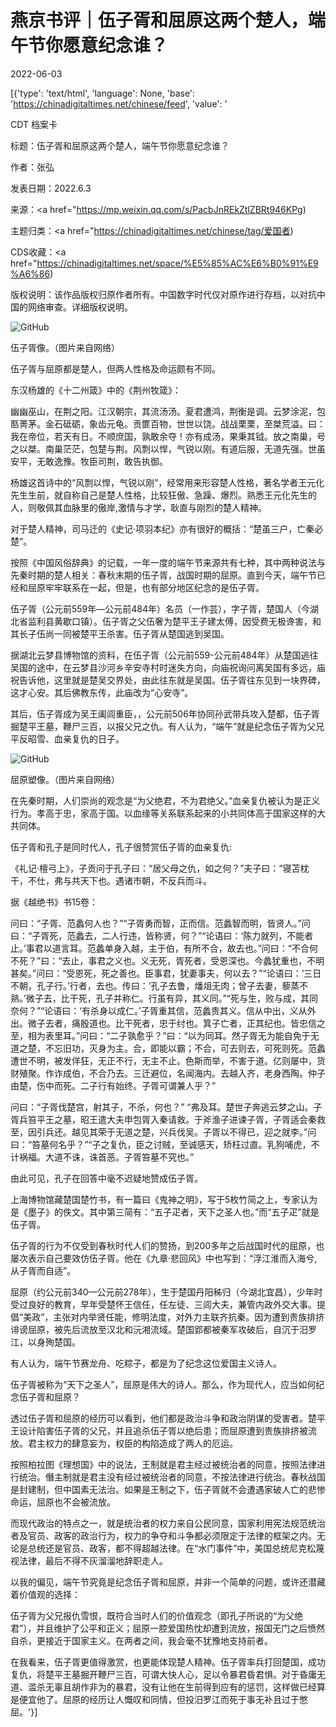 # 燕京书评｜伍子胥和屈原这两个楚人，端午节你愿意纪念谁？

2022-06-03

[{'type': 'text/html', 'language': None, 'base': 'https://chinadigitaltimes.net/chinese/feed', 'value': '

CDT 档案卡

标题：伍子胥和屈原这两个楚人，端午节你愿意纪念谁？

作者：张弘

发表日期：2022.6.3

来源：<a href="https://mp.weixin.qq.com/s/PacbJnREkZtlZBRt946KPg)

主题归类：<a href="https://chinadigitaltimes.net/chinese/tag/爱国者)

CDS收藏：<a href="https://chinadigitaltimes.net/space/%E5%85%AC%E6%B0%91%E9%A6%86)

版权说明：该作品版权归原作者所有。中国数字时代仅对原作进行存档，以对抗中国的网络审查。详细版权说明。





![GitHub](https://keep.cdt.media/assets/images/c/4/c4eb65e1/a49d8098.jpeg)

伍子胥像。（图片来自网络）

伍子胥与屈原都是楚人，但两人性格及命运颇有不同。

东汉杨雄的《十二州箴》中的《荆州牧箴》：

幽幽巫山，在荆之阳。江汉朝宗，其流汤汤。夏君遭鸿，荆衡是调。云梦涂泥，包匦菁茅。金石砥砺，象齿元龟。贡篚百物，世世以饶。战战栗栗，至桀荒溢。曰：我在帝位，若天有日。不顺庶国，孰敢余夺！亦有成汤，果秉其钺。放之南巢，号之以桀。南巢茫茫，包楚与荆。风剽以悍，气锐以刚。有道后服，无道先强。世虽安平，无敢逸豫。牧臣司荆，敢告执御。

杨雄这首诗中的“风剽以悍，气锐以刚”，经常用来形容楚人性格，著名学者王元化先生生前，就自称自己是楚人性格，比较狂傲、急躁、爆烈。熟悉王元化先生的人，则敬佩其血脉里的傲岸,激情与才学，耿直与刚烈的楚人精神。

对于楚人精神，司马迁的《史记·项羽本纪》亦有很好的概括：“楚虽三户，亡秦必楚”。

按照《中国风俗辞典》的记载，一年一度的端午节来源共有七种，其中两种说法与先秦时期的楚人相关：春秋末期的伍子胥，战国时期的屈原。直到今天，端午节已经和屈原牢牢联系在一起，但是，也有部分地区纪念的是伍子胥。

伍子胥（公元前559年—公元前484年）名员（一作芸），字子胥，楚国人（今湖北省监利县黄歇口镇）。伍子胥之父伍奢为楚平王子建太傅，因受费无极谗害，和其长子伍尚一同被楚平王杀害。伍子胥从楚国逃到吴国。

据湖北云梦县博物馆的资料，在伍子胥（公元前559-公元前484年）从楚国逃往吴国的途中，在云梦县沙河乡辛安寺村时迷失方向，向庙祝询问离吴国有多远，庙祝告诉他，这里就是楚吴交界处，由此往东就是吴国。伍子胥往东见到一块界碑，这才心安。其后佛教东传，此庙改为“心安寺”。

其后，伍子胥成为吴王阖闾重臣，，公元前506年协同孙武带兵攻入楚都，伍子胥掘楚平王墓，鞭尸三百，以报父兄之仇。有人认为，“端午”就是纪念伍子胥为父兄平反昭雪、血亲复仇的日子。

![GitHub](https://keep.cdt.media/assets/images/c/4/c4eb65e1/818a409a.jpeg)

屈原塑像。（图片来自网络）

在先秦时期，人们崇尚的观念是“为父绝君，不为君绝父。”血亲复仇被认为是正义行为。孝高于忠，家高于国。以血缘等关系联系起来的小共同体高于国家这样的大共同体。

伍子胥和孔子是同时代人，孔子很赞赏伍子胥的血亲复仇:

《礼记·檀弓上》，子贡问于孔子曰：“居父母之仇，如之何？”夫子曰：“寝苫枕干，不仕，弗与共天下也。遇诸市朝，不反兵而斗。

据《越绝书》书15卷：

问曰：“子胥、范蠡何人也？”“子胥勇而智，正而信。范蠡智而明，皆贤人。”问曰：“子胥死，范蠡去，二人行违，皆称贤，何？”“论语曰：‘陈力就列，不能者止。’事君以道言耳。范蠡单身入越，主于伯，有所不合，故去也。”问曰：“不合何不死？”曰：“去止，事君之义也。义无死，胥死者，受恩深也。今蠡犹重也，不明甚矣。”问曰：“受恩死，死之善也。臣事君，犹妻事夫，何以去？”“论语曰：‘三日不朝，孔子行。’行者，去也。传曰：‘孔子去鲁，燔俎无肉；曾子去妻，藜蒸不熟。’微子去，比干死，孔子并称仁。行虽有异，其义同。”“死与生，败与成，其同奈何？”“论语曰：‘有杀身以成仁。’子胥重其信，范蠡贵其义。信从中出，义从外出。微子去者，痛殷道也。比干死者，忠于纣也。箕子亡者，正其纪也。皆忠信之至，相为表里耳。”问曰：“二子孰愈乎？”曰：“以为同耳。然子胥无为能自免于无道之楚，不忘旧功，灭身为主。合，即能以霸；不合，可去则去，可死则死。范蠡遭世不明，被发佯狂，无正不行，无主不止。色斯而举，不害于道。亿则屡中，货财殖聚。作诈成伯，不合乃去。三迁避位，名闻海内。去越入齐，老身西陶。仲子由楚，伤中而死。二子行有始终。子胥可谓兼人乎？”

问曰：“子胥伐楚宫，射其子，不杀，何也？” “弗及耳。楚世子奔逃云梦之山。子胥兵笞平王之墓，昭王遣大夫申包胥入秦请救。于斧渔子进谏子胥，子胥适会秦救至，因引兵还。越见其荣于无道之楚，兴兵伐吴。子胥以不得已，迎之就李。”问曰：“笞墓何名乎？”“子之复仇，臣之讨贼，至诚感天，矫枉过直。乳狗哺虎，不计祸福。大道不诛，诛首恶。子胥笞墓不究也。”

由此可见，孔子在回答中毫不迟疑地赞成伍子胥。

上海博物馆藏楚国楚竹书，有一篇曰《鬼神之明》，写于5枚竹简之上，专家认为是《墨子》的佚文。其中第三简有：“五子疋者，天下之圣人也。”而“五子疋”就是伍子胥。

伍子胥的行为不仅受到春秋时代人们的赞扬，到200多年之后战国时代的屈原，也屡次表示自己要效仿伍子胥。他在《九章·悲回风》中也写到：“浮江淮而入海兮,从子胥而自适”。

屈原（约公元前340—公元前278年），生于楚国丹阳秭归（今湖北宜昌），少年时受过良好的教育，早年受楚怀王信任，任左徒、三闾大夫，兼管内政外交大事。提倡“美政”，主张对内举贤任能，修明法度，对外力主联齐抗秦。因为遭到贵族排挤诽谤屈原，被先后流放至汉北和沅湘流域。楚国郢都被秦军攻破后，自沉于汨罗江，以身殉楚国。

有人认为，端午节赛龙舟、吃粽子，都是为了纪念这位爱国主义诗人。

伍子胥被称为“天下之圣人”，屈原是伟大的诗人。那么，作为现代人，应当如何纪念伍子胥和屈原？

透过伍子胥和屈原的经历可以看到，他们都是政治斗争和政治阴谋的受害者。楚平王设计陷害伍子胥的父兄，并且追杀伍子胥以绝后患；而屈原遭到贵族排挤被流放。君主权力的肆意妄为，权臣的构陷造成了两人的厄运。

按照柏拉图《理想国》中的说法，王制就是君主经过被统治者的同意，按照法律进行统治。僭主制就是君主没有经过被统治者的同意，不按法律进行统治。春秋战国是封建制，但中国素无法治。如果是王制之下，伍子胥就不会遭遇家破人亡的悲惨命运，屈原也不会被流放。

而现代政治的特点之一，就是统治者的权力来自公民同意，国家利用宪法规范统治者及官员、政客的政治行为，权力的争夺和斗争都必须限定于法律的框架之内。无论是总统还是官员、政客，都不得超越法律。在“水门事件”中，美国总统尼克松蔑视法律，最后不得不灰溜溜地辞职走人。

以我的偏见，端午节究竟是纪念伍子胥和屈原，并非一个简单的问题，或许还潜藏着价值观的选择：

伍子胥为父兄报仇雪恨，既符合当时人们的价值观念（即孔子所说的“为父绝君”），并且维护了公平和正义；屈原一腔爱国热忱却遭到流放，报国无门之后愤然自杀，更接近于国家主义。在两者之间，我会毫不犹豫地支持前者。

在我看来，伍子胥更值得激赏，也更能体现楚人精神。伍子胥率兵打回楚国，成功复仇，将楚平王墓掘开鞭尸三百，可谓大快人心，足以令暴君昏君惧。对于昏庸无道、滥杀无辜且胡作非为的暴君，没有让他在生前得到应有的惩罚，这样做已经算是便宜他了。屈原的经历让人慨叹和同情，但投汨罗江而死于事无补且过于憋屈。'}]